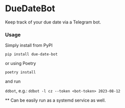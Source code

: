 # DueDateBot

Keep track of your due date via a Telegram bot.

### Usage

Simply install from PyPI

`pip install due-date-bot`

or using Poetry

`poetry install`


and run

`ddbot`, e.g.: `ddbot -l cz --token <bot-token> 2023-08-12`

** Can be easily run as a systemd service as well.